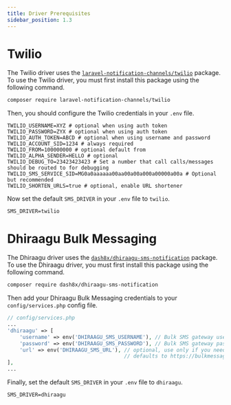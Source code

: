 ```yaml
---
title: Driver Prerequisites
sidebar_position: 1.3
---
```


# Twilio

The Twilio driver uses the [`laravel-notification-channels/twilio`](https://github.com/laravel-notification-channels/twilio/) package. To use the Twilio driver, you must first install this package using the following command.

```bash
composer require laravel-notification-channels/twilio
```

Then, you should configure the Twilio credentials in your `.env` file.

```dotenv
TWILIO_USERNAME=XYZ # optional when using auth token
TWILIO_PASSWORD=ZYX # optional when using auth token
TWILIO_AUTH_TOKEN=ABCD # optional when using username and password
TWILIO_ACCOUNT_SID=1234 # always required
TWILIO_FROM=100000000 # optional default from
TWILIO_ALPHA_SENDER=HELLO # optional
TWILIO_DEBUG_TO=23423423423 # Set a number that call calls/messages should be routed to for debugging
TWILIO_SMS_SERVICE_SID=MG0a0aaaaaa00aa00a00a000a00000a00a # Optional but recommended
TWILIO_SHORTEN_URLS=true # optional, enable URL shortener
```

Now set the default `SMS_DRIVER` in your `.env` file to `twilio`.

```dotenv
SMS_DRIVER=twilio
```

# Dhiraagu Bulk Messaging

The Dhiraagu driver uses the [`dash8x/dhiraagu-sms-notification`](https://github.com/dash8x/dhiraagu-sms-notification) package. To use the Dhiraagu driver, you must first install this package using the following command.

```bash
composer require dash8x/dhiraagu-sms-notification
```

Then add your Dhiraagu Bulk Messaging credentials to your `config/services.php` config file.

```php
// config/services.php
...
'dhiraagu' => [
    'username' => env('DHIRAAGU_SMS_USERNAME'), // Bulk SMS gateway username, usually same as your sender name 
    'password' => env('DHIRAAGU_SMS_PASSWORD'), // Bulk SMS gateway password
    'url' => env('DHIRAAGU_SMS_URL'), // optional, use only if you need to override the default,
                                      // defaults to https://bulkmessage.dhiraagu.com.mv/partners/xmlMessage.jsp   
],
...
```

Finally, set the default `SMS_DRIVER` in your `.env` file to `dhiraagu`.

```dotenv
SMS_DRIVER=dhiraagu
```
